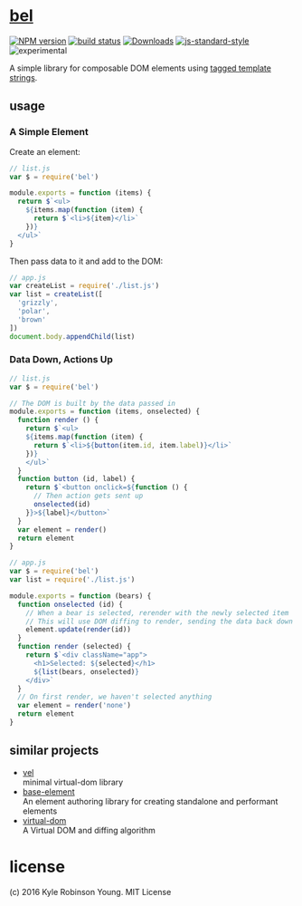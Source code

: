 # [bel](https://en.wikipedia.org/wiki/Bel_(mythology))

[![NPM version][npm-image]][npm-url]
[![build status][travis-image]][travis-url]
[![Downloads][downloads-image]][downloads-url]
[![js-standard-style][standard-image]][standard-url]
![experimental][experimental-image]

A simple library for composable DOM elements using [tagged template strings](https://developer.mozilla.org/en-US/docs/Web/JavaScript/Reference/Template_literals).

## usage

### A Simple Element

Create an element:

```js
// list.js
var $ = require('bel')

module.exports = function (items) {
  return $`<ul>
    ${items.map(function (item) {
      return $`<li>${item}</li>`
    })}
  </ul>`
}
```

Then pass data to it and add to the DOM:

```js
// app.js
var createList = require('./list.js')
var list = createList([
  'grizzly',
  'polar',
  'brown'
])
document.body.appendChild(list)
```

### Data Down, Actions Up

```js
// list.js
var $ = require('bel')

// The DOM is built by the data passed in
module.exports = function (items, onselected) {
  function render () {
    return $`<ul>
    ${items.map(function (item) {
      return $`<li>${button(item.id, item.label)}</li>`
    })}
    </ul>`
  }
  function button (id, label) {
    return $`<button onclick=${function () {
      // Then action gets sent up
      onselected(id)
    }}>${label}</button>`
  }
  var element = render()
  return element
}
```

```js
// app.js
var $ = require('bel')
var list = require('./list.js')

module.exports = function (bears) {
  function onselected (id) {
    // When a bear is selected, rerender with the newly selected item
    // This will use DOM diffing to render, sending the data back down again
    element.update(render(id))
  }
  function render (selected) {
    return $`<div className="app">
      <h1>Selected: ${selected}</h1>
      ${list(bears, onselected)}
    </div>`
  }
  // On first render, we haven't selected anything
  var element = render('none')
  return element
}
```

## similar projects

* [vel](https://github.com/yoshuawuyts/vel)  
  minimal virtual-dom library
* [base-element](https://github.com/shama/base-element)  
  An element authoring library for creating standalone and performant elements
* [virtual-dom](https://github.com/Matt-Esch/virtual-dom)  
  A Virtual DOM and diffing algorithm

# license
(c) 2016 Kyle Robinson Young. MIT License

[npm-image]: https://img.shields.io/npm/v/bel.svg?style=flat-square
[npm-url]: https://npmjs.org/package/bel
[travis-image]: https://img.shields.io/travis/shama/bel/master.svg?style=flat-square
[travis-url]: https://travis-ci.org/shama/bel
[downloads-image]: http://img.shields.io/npm/dm/vel.svg?style=flat-square
[downloads-url]: https://npmjs.org/package/bel
[standard-image]: https://img.shields.io/badge/code%20style-standard-brightgreen.svg?style=flat-square
[standard-url]: https://github.com/feross/standard
[experimental-image]: https://img.shields.io/badge/stability-experimental-orange.svg?style=flat-square
